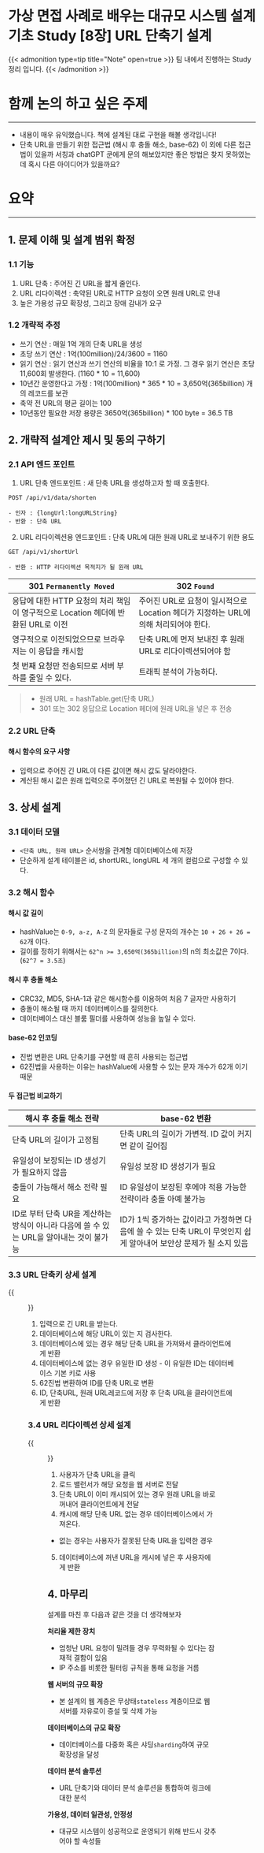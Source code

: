 # 가상 면접 사례로 배우는 대규모 시스템 설계 기초 Study [8장] URL 단축기 설계


{{< admonition type=tip title="Note" open=true >}}
팀 내에서 진행하는 Study 정리 입니다.
{{< /admonition >}} 

# 함께 논의 하고 싶은 주제
---
- 내용이 매우 유익했습니다. 책에 설계된 대로 구현을 해볼 생각입니다!
- 단축 URL을 만들기 위한 접근법 (해시 후 충돌 해소, base-62) 이 외에 다른 접근법이 있을까 서칭과 chatGPT 쿤에게 문의 해보았지만 좋은 방법은 찾지 못하였는데 혹시 다른 아이디어가 있을까요?

# 요약
---

## 1. 문제 이해 및 설계 범위 확정

### 1.1 기능
1. URL 단축 : 주어진 긴 URL을 짧게 줄인다.
2. URL 리다이렉션 : 축약된 URL로 HTTP 요청이 오면 원래 URL로 안내
3. 높은 가용성 규모 확장성, 그리고 장애 감내가 요구

### 1.2 개략적 추정
- 쓰기 연산 : 매일 1억 개의 단축 URL을 생성
- 초당 쓰기 연산 : 1억(100million)/24/3600 = 1160
- 읽기 연산 : 읽기 연산과 쓰기 연산의 비율을 10:1 로 가정. 그 경우 읽기 연산은 초당 11,600회 발생한다. (1160 * 10 = 11,600)
- 10년간 운영한다고 가정 : 1억(100million) * 365 * 10 = 3,650억(365billion) 개의 레코드를 보관
- 축약 전 URL의 평균 길이는 100
- 10년동안 필요한 저장 용량은 3650억(365billion) * 100 byte = 36.5 TB

## 2. 개략적 설계안 제시 및 동의 구하기
### 2.1 API 엔드 포인트

1. URL 단축 엔드포인트 : 새 단축 URL을 생성하고자 할 때 호출한다. 
```
POST /api/v1/data/shorten

- 인자 : {longUrl:longURLString}
- 반환 : 단축 URL
```


2. URL 리다이렉션용 엔드포인트 : 단축 URL에 대한 원래 URL로 보내주기 위한 용도
```
GET /api/v1/shortUrl

- 반환 : HTTP 리다이렉션 목적지가 될 원래 URL
```
|301 `Permanently Moved`|302 `Found`|
|---|---|
|응답에 대한 HTTP 요청의 처리 책임이 영구적으로 Location 헤더에 반환된 URL로 이전|주어진 URL로 요청이 일시적으로 Location 헤더가 지정하는 URL에 의해 처리되어야 한다.|
|영구적으로 이전되었으므로 브라우저는 이 응답을 캐시함|단축 URL에 먼저 보내진 후 원래 URL로 리다이렉션되어야 함|
|첫 번째 요청만 전송되므로 서버 부하를 줄일 수 있다.|트래픽 분석이 가능하다.|
> - 원래 URL = hashTable.get(단축 URL)
> - 301 또는 302 응답으로 Location 헤더에 원래 URL을 넣은 후 전송

### 2.2 URL 단축
#### 해시 함수의 요구 사항
- 입력으로 주어진 긴 URL이 다른 값이면 해시 값도 달라야한다.
- 계산된 해시 값은 원래 입력으로 주어졌던 긴 URL로 복원될 수 있어야 한다.

## 3. 상세 설계
### 3.1 데이터 모델
- `<단축 URL, 원래 URL>` 순서쌍을 관계형 데이터베이스에 저장
- 단순하게 설계 테이블은 id, shortURL, longURL 세 개의 컬럼으로 구성할 수 있다.

### 3.2 해시 함수
#### 해시 값 길이
- hashValue는 `0-9, a-z, A-Z` 의 문자들로 구성 문자의 개수는 `10 + 26 + 26 = 62`개 이다.
- 길이를 정하기 위해서는 `62^n >= 3,650억(365billion)`의 n의 최소값은 7이다. (`62^7 = 3.5조`)

#### 해시 후 충돌 해소
- CRC32, MD5, SHA-1과 같은 해시함수를 이용하여 처음 7 글자만 사용하기
- 충돌이 해소될 때 까지 데이터베이스를 질의한다. 
- 데이터베이스 대신 블룸 필더를 사용하여 성능을 높일 수 있다.

#### base-62 인코딩
- 진법 변환은 URL 단축기를 구현할 때 흔히 사용되는 접근법
- 62진법을 사용하는 이유는 hashValue에 사용할 수 있는 문자 개수가 62개 이기 때문

#### 두 접근법 비교하기
|해시 후 충돌 해소 전략|base-62 변환|
|---|---|
|단축 URL의 길이가 고정됨|단축 URL의 길이가 가변적. ID 값이 커지면 같이 길어짐|
|유일성이 보장되는 ID 생성기가 필요하지 않음|유일성 보장 ID 생성기가 필요|
|충돌이 가능해서 해소 전략 필요|ID 유일성이 보장된 후에야 적용 가능한 전략이라 충돌 아예 불가능|
|ID로 부터 단축 UR을 계산하는 방식이 아니라 다음에 쓸 수 있는 URL을 알아내는 것이 불가능|ID가 1씩 증가하는 값이라고 가정하면 다음에 쓸 수 있는 단축 URL이 무엇인지 쉽게 알아내어 보안상 문제가 될 소지 있음|

### 3.3 URL 단축키 상세 설계
{{<figure src="/posts/images/system-design-interview/system-design-figure-8-7.png#center">}}

1. 입력으로 긴 URL을 받는다.
2. 데이터베이스에 해당 URL이 있는 지 검사한다.
3. 데이터베이스에 있는 경우 해당 단축 URL을 가져와서 클라이언트에게 반환
4. 데이터베이스에 없는 경우 유일한 ID 생성 - 이 유일한 ID는 데이터베이스 기본 키로 사용
5. 62진법 변환하여 ID를 단축 URL로 변환
6. ID, 단축URL, 원래 URL레코드에 저장 후 단축 URL을 클라이언트에게 반환

### 3.4 URL 리다이렉션 상세 설계
{{<figure src="/posts/images/system-design-interview/system-design-figure-8-8.png#center">}}

1. 사용자가 단축 URL을 클릭
2. 로드 밸런서가 해당 요청을 웹 서버로 전달
3. 단축 URL이 이미 캐시되어 있는 경우 원래 URL을 바로 꺼내어 클라이언트에게 전달
4. 캐시에 해당 단축 URL 없는 경우 데이터베이스에서 가져온다.
  - 없는 경우는 사용자가 잘못된 단축 URL을 입력한 경우
5. 데이터베이스에 꺼낸 URL을 캐시에 넣은 후 사용자에게 반환

## 4. 마무리
설계를 마친 후 다음과 같은 것을 더 생각해보자


**처리율 제한 장치**
- 엄청난 URL 요청이 밀려들 경우 무력화될 수 있다는 잠재적 결함이 있음
- IP 주소를 비롯한 필터링 규칙을 통해 요청을 거름

**웹 서버의 규모 확장**
- 본 설계의 웹 계층은 무상태`stateless` 계층이므로 웹 서버를 자유로이 증설 및 삭제 가능

**데이터베이스의 규모 확장**
- 데이터베이스를 다중화 혹은 샤딩`sharding`하여 규모 확장성을 달성

**데이터 분석 솔루션**
- URL 단축기와 데이터 분석 솔루션을 통합하여 링크에 대한 분석

**가용성, 데이터 일관성, 안정성**
- 대규모 시스템이 성공적으로 운영되기 위해 반드시 갖추어야 할 속성들


